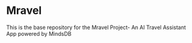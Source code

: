 # Mravel
This is the base repository for the Mravel Project- An AI Travel Assistant App powered by MindsDB
